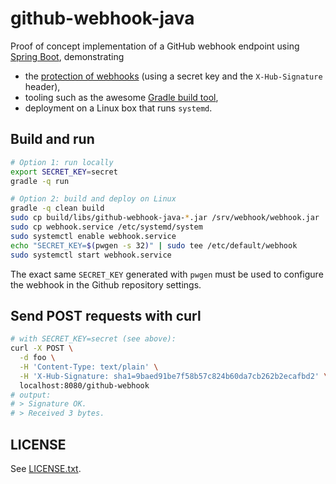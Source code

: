 # github-webhook-java

Proof of concept implementation of a GitHub webhook endpoint using [Spring Boot][spring-boot], demonstrating

* the [protection of webhooks][gh-securehooks] (using a secret key and the `X-Hub-Signature` header),
* tooling such as the awesome [Gradle build tool][gradle],
* deployment on a Linux box that runs `systemd`.

## Build and run

```bash
# Option 1: run locally
export SECRET_KEY=secret
gradle -q run

# Option 2: build and deploy on Linux
gradle -q clean build
sudo cp build/libs/github-webhook-java-*.jar /srv/webhook/webhook.jar
sudo cp webhook.service /etc/systemd/system
sudo systemctl enable webhook.service
echo "SECRET_KEY=$(pwgen -s 32)" | sudo tee /etc/default/webhook
sudo systemctl start webhook.service
```

The exact same `SECRET_KEY` generated with `pwgen` must be used to configure the webhook in the Github
repository settings.

## Send POST requests with curl

```bash
# with SECRET_KEY=secret (see above):
curl -X POST \
  -d foo \
  -H 'Content-Type: text/plain' \
  -H 'X-Hub-Signature: sha1=9baed91be7f58b57c824b60da7cb262b2ecafbd2' \
  localhost:8080/github-webhook
# output:
# > Signature OK.
# > Received 3 bytes.
```

## LICENSE

See [LICENSE.txt](LICENSE.txt).

[spring-boot]: http://projects.spring.io/spring-boot/
[gradle]: https://gradle.org/
[gh-securehooks]: https://developer.github.com/webhooks/securing/

